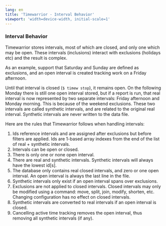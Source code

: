 ```yaml
---
lang: en
title: 'Timewarrior - Interval Behavior'
viewport: 'width=device-width, initial-scale=1'
---
```


### Interval Behavior

Timewarrior stores intervals, most of which are closed, and only one
which may be open. These intervals (inclusions) interact with exclusions
(holidays etc) and the result is complex.

As an example, support that Saturday and Sunday are defined as
exclusions, and an open interval is created tracking work on a Friday
afternoon.

Until that interval is closed (`$ timew stop`), it remains open. On the
following Monday there is still one open interval stored, but if a
report is run, that real interval is now represented by two separate
intervals: Friday afternoon and Monday morning. This is because of the
weekend exclusions. These two intervals are called synthetic intervals,
and are related to the original real interval. Synthetic intervals are
never written to the data file.

Here are the rules that Timewarrior follows when handling intervals:

1.  Ids reference intervals and are assigned after exclusions but before
    filters are applied. Ids are 1-based array indexes from the end of
    the list of real + synthetic intervals.
2.  Intervals can be open or closed.
3.  There is only one or none open interval.
4.  There are real and synthetic intervals. Synthetic intervals will
    always have the lowest id\[s\].
5.  The database only contains real closed intervals, and zero or one
    open interval. An open interval is always the last line in the file.
6.  Synthetic intervals only exist if an open interval spans over
    exclusions.
7.  Exclusions are not applied to closed intervals. Closed intervals may
    only be modified using a command: move, split, join, modify,
    shorten, etc. Changing configuration has no effect on closed
    intervals.
8.  Synthetic intervals are converted to real intervals if an open
    interval is closed.
9.  Cancelling active time tracking removes the open interval, thus
    removing all synthetic intervals (if any).
